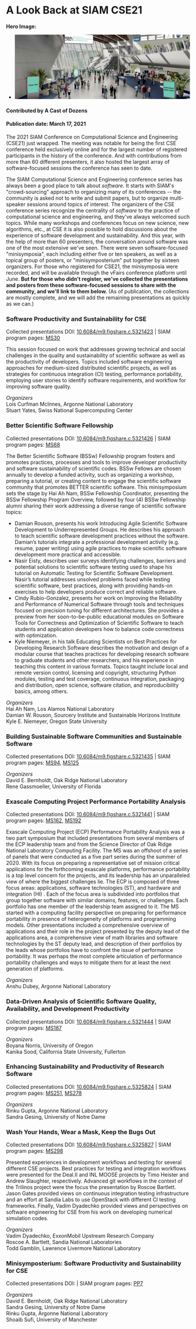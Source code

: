 # A Look Back at SIAM CSE21

**Hero Image:**
- <img src='https://github.com/betterscientificsoftware/images/raw/master/Blog_0321_Siam.png'>

#### Contributed by A Cast of Dozens

#### Publication date: March 17, 2021

<!-- deck text start --> 
The 2021 SIAM Conference on Computational Science and Engineering (CSE21) just wrapped.  The meeting was notable for being the first CSE conference held exclusively online and for the largest number of registered participants in the history of the conference.  And with contributions from more than 60 different presenters, it also hosted the largest array of software-focused sessions the conference has seen to date.
<!-- deck text end --> 

The SIAM Computational Science and Engineering conference series has always been a good place to talk about *software*.  It starts with SIAM's "crowd-sourcing" approach to organizing many of its conferences -- the community is asked not to write and submit papers, but to organize multi-speaker sessions around topics of interest.  The organizers of the CSE conference series recognize the centrality of *software* to the practice of computational science and engineering, and they've always welcomed such topics.  While many workshops and conferences focus on new science, new algorithms, etc., at CSE it is also possible to hold discussions about the experience of software development and sustainability.  And this year, with the help of more than 60 presenters, the conversation around software was one of the most extensive we've seen.  There were seven software-focused "minisymposia", each including either five or ten speakers, as well as a topical group of posters, or "minisymposterium" put together by sixteen organizers.  For those who registered for CSE21, the minisymposia were recorded, and will be available through the vFairs conference platform until June.  **But for those who didn't register, we've collected the presentations and posters from these software-focused sessions to share with the community, and we'll link to them below.** (As of publication, the collections are mostly complete, and we will add the remaining presentations as quickly as we can.)

### Software Productivity and Sustainability for CSE

Collected presentations DOI: [10.6084/m9.figshare.c.5321423](https://doi.org/10.6084/m9.figshare.c.5321423) | SIAM program pages: [MS30](https://meetings.siam.org/sess/dsp_programsess.cfm?SESSIONCODE=70085)

This session focused on work that addresses growing technical and social challenges in the quality and sustainability of scientific software as well as the productivity of developers.  Topics included software engineering approaches for medium-sized distributed scientific projects, as well as strategies for continuous integration (CI) testing, performance portability, employing user stories to identify software requirements,  and workflow for improving software quality.

*Organizers*<br>
Lois Curfman McInnes, Argonne National Laboratory<br>
Stuart Yates, Swiss National Supercomputing Center<br>

### Better Scientific Software Fellowship

Collected presentations DOI: [10.6084/m9.figshare.c.5321426](https://doi.org/10.6084/m9.figshare.c.5321426) | SIAM program pages: [MS68](https://meetings.siam.org/sess/dsp_programsess.cfm?SESSIONCODE=70202)

The Better Scientific Software (BSSw) Fellowship program fosters and promotes practices, processes and tools to improve developer productivity and software sustainability of scientific codes.  BSSw Fellows are chosen annually to develop a funded activity, such as organizing a workshop, preparing a tutorial, or creating content to engage the scientific software community that promotes BETTER scientific software. This minisymposium sets the stage by Hai Ah Nam, BSSw Fellowship Coordinator, presenting the BSSw Fellowship Program Overview, followed by four (4) BSSw Fellowship alumni sharing their work addressing a diverse range of scientific software topics:
*	Damian Rouson, presents his work Introducing Agile Scientific Software Development to Underrepresented Groups.  He describes his approach to teach scientific software development practices without the software.  Damian’s tutorials integrate a professional development activity (e.g. resume, paper writing) using agile practices to make scientific software development more practical and accessible.
*	Nasir Eisty, describes user surveys identifying challenges, barriers and potential solutions to scientific software testing used to shape his tutorial on Automatic Testing for Scientific Software Development.  Nasir’s tutorial addresses unsolved problems faced while testing scientific software, best practices, along with providing hands-on exercises to help developers produce correct and reliable software.
*	Cindy Rubio-Gonzalez, presents her work on Improving the Reliability and Performance of Numerical Software through tools and techniques focused on precision tuning for different architectures.  She provides a preview from her soon-to-be-public educational modules on Software Tools for Correctness and Optimization of Scientific Software to teach students and application developers how to balance code correctness with optimization.
*	Kyle Niemeyer, in his talk Educating Scientists on Best Practices for Developing Research Software describes the motivation and design of a modular course that teaches practices for developing research software to graduate students and other researchers, and his experience in teaching this content in various formats. Topics taught include local and remote version control, licensing and copyright, structuring Python modules, testing and test coverage, continuous integration, packaging and distribution, open science, software citation, and reproducibility basics, among others. 

*Organizers*<br>
Hai Ah Nam, Los Alamos National Laboratory<br>
Damian W. Rouson, Sourcery Institute and Sustainable Horizons Institute<br>
Kyle E. Niemeyer, Oregon State University<br>

### Building Sustainable Software Communities and Sustainable Software

Collected presentations DOI: [10.6084/m9.figshare.c.5321435](https://doi.org/10.6084/m9.figshare.c.5321435) | SIAM program pages: [MS94](https://meetings.siam.org/sess/dsp_programsess.cfm?SESSIONCODE=70102), [MS125](https://meetings.siam.org/sess/dsp_programsess.cfm?SESSIONCODE=70103)

*Organizers*<br>
David E. Bernholdt, Oak Ridge National Laboratory<br>
Rene Gassmoeller, University of Florida<br>

### Exascale Computing Project Performance Portability Analysis

Collected presentations DOI: [10.6084/m9.figshare.c.5321441](https://doi.org/10.6084/m9.figshare.c.5321441) | SIAM program pages: [MS162](https://meetings.siam.org/sess/dsp_programsess.cfm?SESSIONCODE=69992), [MS192](https://meetings.siam.org/sess/dsp_programsess.cfm?SESSIONCODE=69993)

Exascale Computing Project (ECP) Performance Portability Analysis was a two part symposium that included presentations from several members of the ECP leadership team and from the Science Director of Oak Ridge National Laboratory Computing Facility. The MS was an offshoot of a series of panels that were conducted as a five part series during the summer of 2020. With its focus on preparing a representative set of mission critical applications for the forthcoming exascale platforms, performance portability is a top level concern for the projects, and its leadership has an unparalleled view of where the biggest challenges lie. The ECP is composed of three focus areas: applications, software technologies (ST), and hardware and integration (HI) . Each of the focus area is subdivided into portfolios that group together software with similar domains, features, or challenges. Each portfolio has one member of the leadership team assigned to it. The MS started with a computing facility perspective on preparing for performance portability in presence of heterogeneity of platforms and programming models. Other presentations included a comprehensive overview of applications and their role in the project presented by the deputy lead of the applications area, a comprehensive view of math libraries and software technologies by the ST deputy lead, and description of their portfolios by the leads whose portfolios have to confront the issue of performance portability. It was perhaps the most complete articulation of performance portability challenges and ways to mitigate them for at least the next generation of platforms.

*Organizers*<br>
Anshu Dubey, Argonne National Laboratory<br>

### Data-Driven Analysis of Scientific Software Quality, Availability, and Development Productivity

Collected presentations DOI: [10.6084/m9.figshare.c.5321444](https://doi.org/10.6084/m9.figshare.c.5321444) | SIAM program pages: [MS187](https://meetings.siam.org/sess/dsp_programsess.cfm?SESSIONCODE=70248)

*Organizers*<br>
Boyana Norris, University of Oregon<br>
Kanika Sood, California State University, Fullerton<br>

### Enhancing Sustainability and Productivity of Research Software

Collected presentations DOI: [10.6084/m9.figshare.c.5325824](https://doi.org/10.6084/m9.figshare.c.5325824) | SIAM program pages: [MS251](https://meetings.siam.org/sess/dsp_programsess.cfm?SESSIONCODE=70274), [MS278](https://meetings.siam.org/sess/dsp_programsess.cfm?SESSIONCODE=70275)

*Organizers*<br>
Rinku Gupta, Argonne National Laboratory<br>
Sandra Gesing, University of Notre Dame<br>

### Wash Your Hands, Wear a Mask, Keep the Bugs Out

Collected presentations DOI: [10.6084/m9.figshare.c.5325827](https://doi.org/10.6084/m9.figshare.c.5325827) | SIAM program pages: [MS298](https://meetings.siam.org/sess/dsp_programsess.cfm?SESSIONCODE=70066)

Presented experiences in development workflows and testing for several different CSE projects.  Best practices for testing and integration workflows were presented for the Deal.II and INL MOOSE projects by Timo Heister and Andrew Slaughter, respectively.  Advanced git workflows in the context of the Trilinos project were the focus the presentation by Roscoe Bartlett.  Jason Gates provided views on continuous integration testing infrastructure and an effort at Sandia Labs to use OpenStack with different CI testing frameworks.  Finally, Vadim Dyadechko provided views and perspectives on software engineering for CSE from his work on developing numerical simulation codes.

*Organizers*<br>
Vadim Dyadechko, ExxonMobil Upstream Research Company<br>
Roscoe A. Bartlett, Sandia National Laboratories<br>
Todd Gamblin, Lawrence Livermore National Laboratory<br>

### Minisymposterium: Software Productivity and Sustainability for CSE

Collected presentations DOI: [](https://doi.org/10.6084/m9.figshare.c.5321432) | SIAM program pages: [PP7](https://meetings.siam.org/sess/dsp_programsess.cfm?SESSIONCODE=70380)
 
*Organizers*<br>
David E. Bernholdt, Oak Ridge National Laboratory<br>
Sandra Gesing, University of Notre Dame<br>
Rinku Gupta, Argonne National Laboratory<br>
Shoaib Sufi, University of Manchester<br>

<!---
Publish: preview
Pinned: no
Topics: conferences and workshops
RSS update: 2021-03-17
--->
